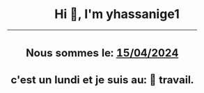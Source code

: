 <h1 align='center'>Hi 👋, I'm yhassanige1</h1>
<div align='center'>

|<h2 align='center'>Nous sommes le: <u>15/04/2024</u></h2><h2 align='center'>c'est un lundi et je suis au: 🏢 travail.</h2>|
|---
</div>